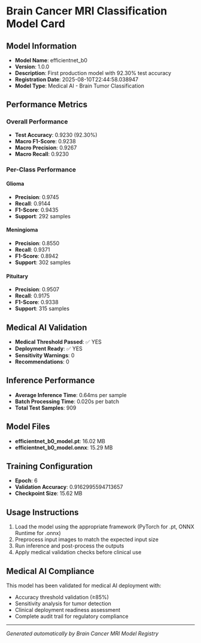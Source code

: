 # Brain Cancer MRI Classification Model Card

## Model Information
- **Model Name**: efficientnet_b0
- **Version**: 1.0.0
- **Description**: First production model with 92.30% test accuracy
- **Registration Date**: 2025-08-10T22:44:58.038947
- **Model Type**: Medical AI - Brain Tumor Classification

## Performance Metrics

### Overall Performance
- **Test Accuracy**: 0.9230 (92.30%)
- **Macro F1-Score**: 0.9238
- **Macro Precision**: 0.9267
- **Macro Recall**: 0.9230

### Per-Class Performance

#### Glioma
- **Precision**: 0.9745
- **Recall**: 0.9144
- **F1-Score**: 0.9435
- **Support**: 292 samples

#### Meningioma
- **Precision**: 0.8550
- **Recall**: 0.9371
- **F1-Score**: 0.8942
- **Support**: 302 samples

#### Pituitary
- **Precision**: 0.9507
- **Recall**: 0.9175
- **F1-Score**: 0.9338
- **Support**: 315 samples

## Medical AI Validation
- **Medical Threshold Passed**: ✅ YES
- **Deployment Ready**: ✅ YES
- **Sensitivity Warnings**: 0
- **Recommendations**: 0

## Inference Performance
- **Average Inference Time**: 0.64ms per sample
- **Batch Processing Time**: 0.020s per batch
- **Total Test Samples**: 909

## Model Files
- **efficientnet_b0_model.pt**: 16.02 MB
- **efficientnet_b0_model.onnx**: 15.29 MB

## Training Configuration
- **Epoch**: 6
- **Validation Accuracy**: 0.9162995594713657
- **Checkpoint Size**: 15.62 MB

## Usage Instructions
1. Load the model using the appropriate framework (PyTorch for .pt, ONNX Runtime for .onnx)
2. Preprocess input images to match the expected input size
3. Run inference and post-process the outputs
4. Apply medical validation checks before clinical use

## Medical AI Compliance
This model has been validated for medical AI deployment with:
- Accuracy threshold validation (≥85%)
- Sensitivity analysis for tumor detection
- Clinical deployment readiness assessment
- Complete audit trail for regulatory compliance

---
*Generated automatically by Brain Cancer MRI Model Registry*
